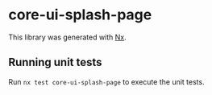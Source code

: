 # core-ui-splash-page

This library was generated with [Nx](https://nx.dev).

## Running unit tests

Run `nx test core-ui-splash-page` to execute the unit tests.
